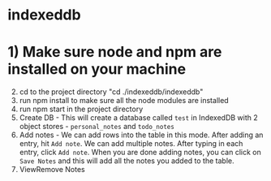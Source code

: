 # indexeddb
# 1) Make sure node and npm are installed on your machine
2) cd to the project directory "cd ./indexeddb/indexeddb"
3) run npm install to make sure all the node modules are installed
4) run npm start in the project directory
5) Create DB - This will create a database called `test` in IndexedDB with 2 object stores - `personal_notes` and `todo_notes`
6) Add notes -  We can add rows into the table in this mode. After adding an entry, hit `Add note`. We can add multiple notes. After typing in each entry, click `Add note`. When you are done adding notes, you can click on `Save Notes` and this will add all the notes you added to the table.
7) ViewRemove Notes

#